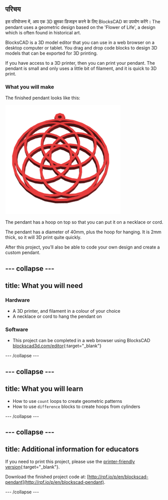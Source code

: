 ## परिचय

इस परियोजना में, आप एक 3D झुमका डिजाइन करने के लिए BlocksCAD का उपयोग करेंगे। The pendant uses a geometric design based on the 'Flower of Life', a design which is often found in historical art.

BlocksCAD is a 3D model editor that you can use in a web browser on a desktop computer or tablet. You drag and drop code blocks to design 3D models that can be exported for 3D printing.

If you have access to a 3D printer, then you can print your pendant. The pendant is small and only uses a little bit of filament, and it is quick to 3D print.

### What you will make

The finished pendant looks like this:

![screenshot](images/pendant-finished.png)

The pendant has a hoop on top so that you can put it on a necklace or cord.

The pendant has a diameter of 40mm, plus the hoop for hanging. It is 2mm thick, so it will 3D print quite quickly.

After this project, you’ll also be able to code your own design and create a custom pendant.

--- collapse ---
---
title: What you will need
---

### Hardware

+ A 3D printer, and filament in a colour of your choice
+ A necklace or cord to hang the pendant on

### Software

+ This project can be completed in a web browser using BlocksCAD [blockscad3d.com/editor](https://www.blockscad3d.com/editor){:target="_blank"}

--- /collapse ---

--- collapse ---
---
title: What you will learn
---

+ How to use `count` loops to create geometric patterns
+ How to use `difference` blocks to create hoops from cylinders

--- /collapse ---

--- collapse ---
---
title: Additional information for educators
---

If you need to print this project, please use the [printer-friendly version](https://projects.raspberrypi.org/en/projects/blockscad-pendant/print){:target="_blank"}.

Download the finished project code at: [http://rpf.io/p/en/blockscad-pendant](http://rpf.io/p/en/blockscad-pendant).

--- /collapse ---
